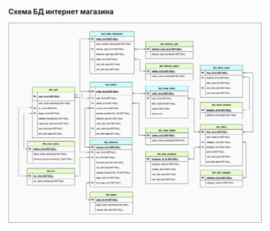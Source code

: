 ﻿**Схема БД интернет магазина**

![Image alt](https://github.com/dmatwe/projects/blob/main/OTUS_BD/1.%20Проектирование%20БД%20/схема.png)
